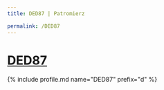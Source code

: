 ```yaml
---
title: DED87 | Patromierz

permalink: /DED87
---
```


# [DED87](https://patronite.pl/DED87)

{% include profile.md name="DED87" prefix="d" %}
